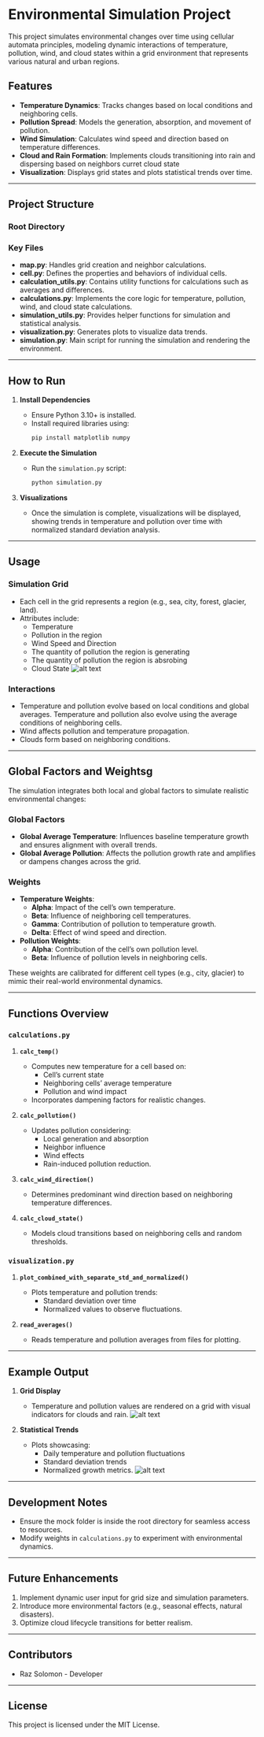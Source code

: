 # Environmental Simulation Project

This project simulates environmental changes over time using cellular automata principles, modeling dynamic interactions of temperature, pollution, wind, and cloud states within a grid environment that represents various natural and urban regions.

## Features
- **Temperature Dynamics**: Tracks changes based on local conditions and neighboring cells.
- **Pollution Spread**: Models the generation, absorption, and movement of pollution.
- **Wind Simulation**: Calculates wind speed and direction based on temperature differences.
- **Cloud and Rain Formation**: Implements clouds transitioning into rain and dispersing based on neighbors curret cloud state
- **Visualization**: Displays grid states and plots statistical trends over time.

---

## Project Structure

### Root Directory

### Key Files
- **map.py**: Handles grid creation and neighbor calculations.
- **cell.py**: Defines the properties and behaviors of individual cells.
- **calculation_utils.py**: Contains utility functions for calculations such as averages and differences.
- **calculations.py**: Implements the core logic for temperature, pollution, wind, and cloud state calculations.
- **simulation_utils.py**: Provides helper functions for simulation and statistical analysis.
- **visualization.py**: Generates plots to visualize data trends.
- **simulation.py**: Main script for running the simulation and rendering the environment.

---

## How to Run

1. **Install Dependencies**
   - Ensure Python 3.10+ is installed.
   - Install required libraries using:
     ```bash
     pip install matplotlib numpy
     ```

2. **Execute the Simulation**
   - Run the `simulation.py` script:
     ```bash
     python simulation.py
     ```

3. **Visualizations**
   - Once the simulation is complete, visualizations will be displayed, showing trends in temperature and pollution over time with normalized standard deviation analysis.

---

## Usage

### Simulation Grid
- Each cell in the grid represents a region (e.g., sea, city, forest, glacier, land).
- Attributes include:
  - Temperature
  - Pollution in the region
  - Wind Speed and Direction
  - The quantity of pollution the region is generating
  - The quantity of pollution the region is absrobing
  - Cloud State
![alt text](<mocks/attributes.png>)
### Interactions
- Temperature and pollution evolve based on local conditions and global averages. Temperature and pollution also evolve using the average conditions of neighboring cells.
- Wind affects pollution and temperature propagation.
- Clouds form based on neighboring conditions.

---
## Global Factors and Weightsg

The simulation integrates both local and global factors to simulate realistic environmental changes:

### Global Factors

- **Global Average Temperature**: Influences baseline temperature growth and ensures alignment with overall trends.
- **Global Average Pollution**: Affects the pollution growth rate and amplifies or dampens changes across the grid.

### Weights

- **Temperature Weights**:
  - **Alpha**: Impact of the cell’s own temperature.
  - **Beta**: Influence of neighboring cell temperatures.
  - **Gamma**: Contribution of pollution to temperature growth.
  - **Delta**: Effect of wind speed and direction.
- **Pollution Weights**:
  - **Alpha**: Contribution of the cell’s own pollution level.
  - **Beta**: Influence of pollution levels in neighboring cells.

These weights are calibrated for different cell types (e.g., city, glacier) to mimic their real-world environmental dynamics.

---
## Functions Overview

### `calculations.py`
1. **`calc_temp()`**
   - Computes new temperature for a cell based on:
     - Cell’s current state
     - Neighboring cells’ average temperature
     - Pollution and wind impact
   - Incorporates dampening factors for realistic changes.

2. **`calc_pollution()`**
   - Updates pollution considering:
     - Local generation and absorption
     - Neighbor influence
     - Wind effects
     - Rain-induced pollution reduction.

3. **`calc_wind_direction()`**
   - Determines predominant wind direction based on neighboring temperature differences.

4. **`calc_cloud_state()`**
   - Models cloud transitions based on neighboring cells and random thresholds.

### `visualization.py`
1. **`plot_combined_with_separate_std_and_normalized()`**
   - Plots temperature and pollution trends:
     - Standard deviation over time
     - Normalized values to observe fluctuations.

2. **`read_averages()`**
   - Reads temperature and pollution averages from files for plotting.

---

## Example Output

1. **Grid Display**
   - Temperature and pollution values are rendered on a grid with visual indicators for clouds and rain.
![alt text](<mocks/grid_map_during_running.jpg>) 

2. **Statistical Trends**
   - Plots showcasing:
     - Daily temperature and pollution fluctuations
     - Standard deviation trends
     - Normalized growth metrics.
![alt text](<mocks/statisticals.png>)
---

## Development Notes
- Ensure the mock folder is inside the root directory for seamless access to resources.
- Modify weights in `calculations.py` to experiment with environmental dynamics.

---

## Future Enhancements
1. Implement dynamic user input for grid size and simulation parameters.
2. Introduce more environmental factors (e.g., seasonal effects, natural disasters).
3. Optimize cloud lifecycle transitions for better realism.

---

## Contributors
- Raz Solomon - Developer

---

## License
This project is licensed under the MIT License.
